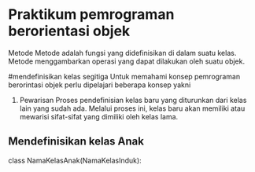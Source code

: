 # Praktikum pemrograman berorientasi objek
Metode
Metode adalah fungsi yang didefinisikan di dalam suatu kelas. Metode menggambarkan operasi yang dapat dilakukan oleh suatu objek.

#mendefinisikan kelas segitiga
Untuk memahami konsep pemrograman berorintasi objek perlu dipelajari beberapa konsep yakni
1. Pewarisan
Proses pendefinisian kelas baru yang diturunkan dari kelas lain yang sudah ada. Melalui proses ini, kelas baru akan memiliki atau mewarisi sifat-sifat yang dimiliki oleh kelas lama.
## Mendefinisikan kelas Anak
class NamaKelasAnak(NamaKelasInduk):

